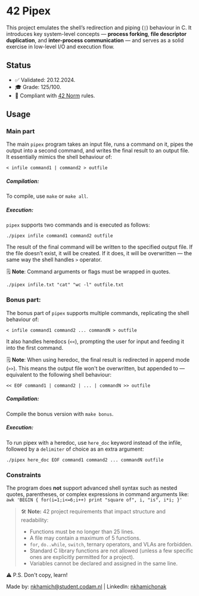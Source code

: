 # 42 Pipex

This project emulates the shell’s redirection and piping (`|`) behaviour in C. It introduces key system-level concepts — **process forking**, **file descriptor duplication**, and **inter-process communication** — and serves as a solid exercise in low-level I/O and execution flow.


## Status

- ✅ Validated: 20.12.2024.
- 🎓 Grade: 125/100.
- 🚦 Compliant with [42 Norm](#note) rules.

## Usage

### Main part

The main `pipex` program takes an input file, runs a command on it, pipes the output into a second command, and writes the final result to an output file. It essentially mimics the shell behaviour of:

```
< infile command1 | command2 > outfile
```

##### Compilation:

To compile, use `make` or `make all`.

##### Execution:

`pipex` supports two commands and is executed as follows:

```
./pipex infile command1 command2 outfile
```

The result of the final command will be written to the specified output file. If the file doesn’t exist, it will be created. If it does, it will be overwritten — the same way the shell handles `>` operator.

🗒️ **Note**: Command arguments or flags must be wrapped in quotes.

```
./pipex infile.txt "cat" "wc -l" outfile.txt
```

### Bonus part:

The bonus part of `pipex` supports multiple commands, replicating the shell behaviour of:

```
< infile command1 command2 ... commandN > outfile
```

It also handles heredocs (`<<`), prompting the user for input and feeding it into the first command.

🗒️ **Note**: When using heredoc, the final result is redirected in append mode (`>>`). This means the output file won't be overwritten, but appended to — equivalent to the following shell behaviour:

```
<< EOF command1 | command2 | ... | commandN >> outfile
```

##### Compilation:

Compile the bonus version with `make bonus`.

##### Execution:

To run pipex with a heredoc, use `here_doc` keyword instead of the infile, followed by a `delimiter` of choice as an extra argument:

```
./pipex here_doc EOF command1 command2 ... commandN outfile
```

### Constraints

The program does **not** support advanced shell syntax such as nested quotes, parentheses, or complex expressions in command arguments like: `awk 'BEGIN { for(i=1;i<=6;i++) print "square of", i, "is", i*i; }'
`

<a id="note"></a>

> 🛠️ **Note:**
> 42 project requirements that impact structure and readability:
> - Functions must be no longer than 25 lines.
> - A file may contain a maximum of 5 functions.
> - `for`, `do..while`, `switch`, ternary operators, and VLAs are forbidden.
> - Standard C library functions are not allowed (unless a few specific ones are explicitly permitted for a project).
> - Variables cannot be declared and assigned in the same line.

⚠️ P.S. Don't copy, learn!

Made by: nkhamich@student.codam.nl | LinkedIn: [nkhamichonak](https://www.linkedin.com/in/nkhamichonak/)
